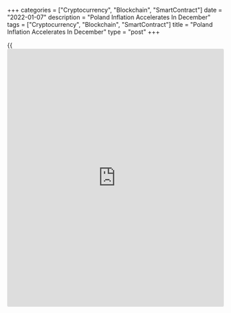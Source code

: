 +++
categories = ["Cryptocurrency", "Blockchain", "SmartContract"]
date = "2022-01-07"
description = "Poland Inflation Accelerates In December"
tags = ["Cryptocurrency", "Blockchain", "SmartContract"]
title = "Poland Inflation Accelerates In December"
type = "post"
+++

{{<iframe id="large-banner" src="https://www.bounty.group/#slide=4.0" width="100%" height="600" scrolling="no" style="border: 0px solid rgb(216, 221, 230); border-radius: 3px;">}}

Poland's consumer price inflation continued to increase in December,
preliminary data from Statistics Poland showed on Friday.

The consumer price index rose 8.6 percent year-on-year in December,
following a 7.8 percent increase in November.

Prices for fuels for personal transport equipment grew 32.9 percent
yearly in December. Prices for electricity, gas and other fuels, and
food and non-alcoholic beverages rose by 14.3 percent and 8.6 percent,
respectively.

On a month-on-month basis, consumer prices rose 0.9 percent in December.

In 2021, consumer prices rose 5.1 percent.

For comments and feedback [contact](https://www.playgroundfx.com/contact/): editorial@rtt[news](https://www.letsplayfx.com/blog/forex-news-website/).com

[Economic News][1]

 **What parts of the world are seeing the best (and worst) economic
performances lately? Click[here][2] to check out our [Econ Scorecard][2]
and find out! See up-to-the-moment [ranking](https://www.playgroundfx.com/blog/crypto-exchange-ranking/)s for the best and worst
performers in [GDP][3], [unemployment rate][4], [inflation][2] and much
more.**

   1. www.rtt[news](https://www.letsplayfx.com/blog/forex-news-website/).com/Content/EconomicNews.aspx
   2. www.rtt[news](https://www.letsplayfx.com/blog/forex-news-website/).com/economic-scorecard/world-rank/CPI/highest-performance.aspx
   3. www.rtt[news](https://www.letsplayfx.com/blog/forex-news-website/).com/economic-scorecard/world-rank/GDP/highest-performance.aspx
   4. www.rtt[news](https://www.letsplayfx.com/blog/forex-news-website/).com/economic-scorecard/world-rank/unemployment-rate/lowest-performance.aspx
